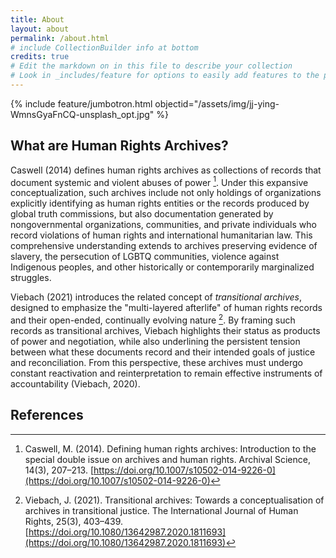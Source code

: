 ```yaml
---
title: About
layout: about
permalink: /about.html
# include CollectionBuilder info at bottom
credits: true
# Edit the markdown on in this file to describe your collection
# Look in _includes/feature for options to easily add features to the page
---
```


{% include feature/jumbotron.html objectid="/assets/img/jj-ying-WmnsGyaFnCQ-unsplash_opt.jpg" %}

## What are Human Rights Archives?

Caswell (2014) defines human rights archives as collections of records that document systemic and violent abuses of power [^1]. Under this expansive conceptualization, such archives include not only holdings of organizations explicitly identifying as human rights entities or the records produced by global truth commissions, but also documentation generated by nongovernmental organizations, communities, and private individuals who record violations of human rights and international humanitarian law. This comprehensive understanding extends to archives preserving evidence of slavery, the persecution of LGBTQ communities, violence against Indigenous peoples, and other historically or contemporarily marginalized struggles.

Viebach (2021) introduces the related concept of *transitional archives*, designed to emphasize the "multi-layered afterlife" of human rights records and their open-ended, continually evolving nature [^2]. By framing such records as transitional archives, Viebach highlights their status as products of power and negotiation, while also underlining the persistent tension between what these documents record and their intended goals of justice and reconciliation. From this perspective, these archives must undergo constant reactivation and reinterpretation to remain effective instruments of accountability (Viebach, 2020).

## References

[^1]: Caswell, M. (2014). Defining human rights archives: Introduction to the special double issue on archives and human rights. Archival Science, 14(3), 207–213. [https://doi.org/10.1007/s10502-014-9226-0](https://doi.org/10.1007/s10502-014-9226-0)

[^2]: Viebach, J. (2021). Transitional archives: Towards a conceptualisation of archives in transitional justice. The International Journal of Human Rights, 25(3), 403–439. [https://doi.org/10.1080/13642987.2020.1811693](https://doi.org/10.1080/13642987.2020.1811693)


